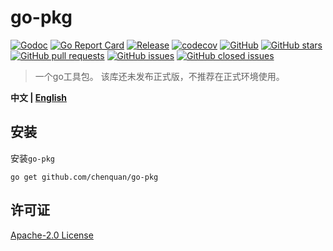 # go-pkg

[![Godoc](https://img.shields.io/badge/godoc-reference-brightgreen)](https://pkg.go.dev/github.com/chenquan/go-pkg)
[![Go Report Card](https://goreportcard.com/badge/github.com/chenquan/go-pkg)](https://goreportcard.com/report/github.com/chenquan/go-pkg)
[![Release](https://img.shields.io/github/v/release/chenquan/go-pkg.svg?style=flat-square)](https://github.com/chenquan/go-pkg)
[![codecov](https://codecov.io/gh/chenquan/go-pkg/branch/master/graph/badge.svg?token=74phc5KVI7)](https://codecov.io/gh/chenquan/go-pkg)
[![GitHub](https://img.shields.io/github/license/chenquan/go-pkg)](https://github.com/chenquan/go-pkg/blob/master/LICENSE)
[![GitHub stars](https://img.shields.io/github/stars/chenquan/go-pkg)](https://github.com/chenquan/go-pkg/stargazers)
[![GitHub pull requests](https://img.shields.io/github/issues-pr-raw/chenquan/go-pkg)](https://github.com/chenquan/go-pkg/pulls)
[![GitHub issues](https://img.shields.io/github/issues/chenquan/go-pkg)](https://github.com/chenquan/go-pkg/issues)
[![GitHub closed issues](https://img.shields.io/github/issues-closed/chenquan/go-pkg?color=red)](https://github.com/chenquan/go-pkg/issues?q=is%3Aissue+is%3Aclosed)

> 一个go工具包。
> 该库还未发布正式版，不推荐在正式环境使用。

**中文 | [English](README_EN.md)**

## 安装

安装`go-pkg`

```shell
go get github.com/chenquan/go-pkg
```

## 许可证

[Apache-2.0 License](https://github.com/chenquan/go-pkg/blob/master/LICENSE)
